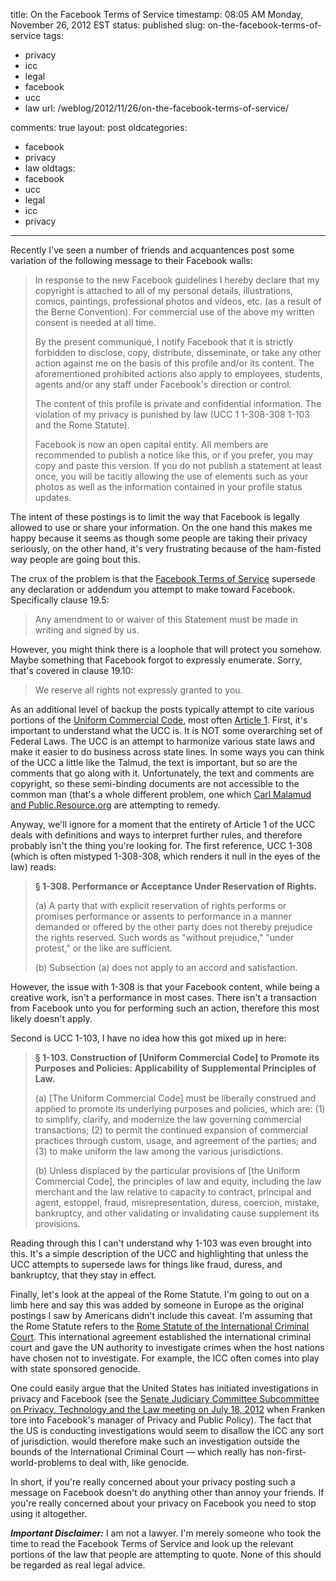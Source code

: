 title: On the Facebook Terms of Service
timestamp: 08:05 AM Monday, November 26, 2012 EST
status: published
slug: on-the-facebook-terms-of-service
tags:
- privacy
- icc
- legal
- facebook
- ucc
- law
url: /weblog/2012/11/26/on-the-facebook-terms-of-service/

comments: true
layout: post
oldcategories:
- facebook
- privacy
- law
oldtags:
- facebook
- ucc
- legal
- icc
- privacy

---

Recently I've seen a number of friends and acquantences post some variation of the following message to their Facebook walls:

> In response to the new Facebook guidelines I hereby declare that my copyright is attached to all of my personal details, illustrations, comics, paintings, professional photos and videos, etc. (as a result of the Berne Convention). For commercial use of the above my written consent is needed at all time.
>
>By the present communiqué, I notify Facebook that it is strictly forbidden to disclose, copy, distribute, disseminate, or take any other action against me on the basis of this profile and/or its content. The aforementioned prohibited actions also apply to employees, students, agents and/or any staff under Facebook's direction or control.
>
>The content of this profile is private and confidential information. The violation of my privacy is punished by law (UCC 1 1-308-308 1-103 and the Rome Statute).
>
>Facebook is now an open capital entity. All members are recommended to publish a notice like this, or if you prefer, you may copy and paste this version. If you do not publish a statement at least once, you will be tacitly allowing the use of elements such as your photos as well as the information contained in your profile status updates.

The intent of these postings is to limit the way that Facebook is legally allowed to use or share your information. On the one hand this makes me happy because it seems as though some people are taking their privacy seriously, on the other hand, it's very frustrating because of the ham-fisted way people are going bout this.

The crux of the problem is that the [Facebook Terms of Service](https://www.facebook.com/legal/terms) supersede any declaration or addendum you attempt to make toward Facebook. Specifically clause 19.5:

> Any amendment to or waiver of this Statement must be made in writing and signed by us.

However, you might think there is a loophole that will protect you somehow. Maybe something that Facebook forgot to expressly enumerate. Sorry, that's covered in clause 19.10:

> We reserve all rights not expressly granted to you.

As an additional level of backup the posts typically attempt to cite various portions of the [Uniform Commercial Code](http://en.wikipedia.org/wiki/Uniform_Commercial_Code), most often [Article 1](http://www.law.cornell.edu/ucc/1/article1.htm). First, it's important to understand what the UCC is. It is NOT some overarching set of Federal Laws. The UCC is an attempt to harmonize various state laws and make it easier to do business across state lines. In some ways you can think of the UCC a little like the Talmud, the text is important, but so are the comments that go along with it. Unfortunately, the text and comments are copyright, so these semi-binding documents are not accessible to the common man (that's a whole different problem, one which [Carl Malamud and Public.Resource.org](http://public.resource.org/) are attempting to remedy.

Anyway, we'll ignore for a moment that the entirety of Article 1 of the UCC deals with definitions and ways to interpret further rules, and therefore probably isn't the thing you're looking for. The first reference, UCC 1-308 (which is often mistyped 1-308-308, which renders it null in the eyes of the law) reads:

> **§ 1-308. Performance or Acceptance Under Reservation of Rights.**
>
> (a) A party that with explicit reservation of rights performs or promises performance or assents to performance in a manner demanded or offered by the other party does not thereby prejudice the rights reserved. Such words as "without prejudice," "under protest," or the like are sufficient.
>
> (b) Subsection (a) does not apply to an accord and satisfaction.

However, the issue with 1-308 is that your Facebook content, while being a creative work, isn't a performance in most cases. There isn't a transaction from Facebook unto you for performing such an action, therefore this most likely doesn't apply.

Second is UCC 1-103, I have no idea how this got mixed up in here:

> **§ 1-103. Construction of [Uniform Commercial Code] to Promote its Purposes and Policies: Applicability of Supplemental Principles of Law.**
>
> (a) [The Uniform Commercial Code] must be liberally construed and applied to promote its underlying purposes and policies, which are: (1) to simplify, clarify, and modernize the law governing commercial transactions; (2) to permit the continued expansion of commercial practices through custom, usage, and agreement of the parties; and (3) to make uniform the law among the various jurisdictions.
>
> (b) Unless displaced by the particular provisions of [the Uniform Commercial Code], the principles of law and equity, including the law merchant and the law relative to capacity to contract, principal and agent, estoppel, fraud, misrepresentation, duress, coercion, mistake, bankruptcy, and other validating or invalidating cause supplement its provisions.

Reading through this I can't understand why 1-103 was even brought into this. It's a simple description of the UCC and highlighting that unless the UCC attempts to supersede laws for things like fraud, duress, and bankruptcy, that they stay in effect.


Finally, let's look at the appeal of the Rome Statute. I'm going to out on a limb here and say this was added by someone in Europe as the original postings I saw by Americans didn't include this caveat. I'm assuming that the Rome Statute refers to the [Rome Statute of the International Criminal Court](http://en.wikipedia.org/wiki/Rome_Statute_of_the_International_Criminal_Court). This international agreement established the international criminal court and gave the UN authority to investigate crimes when the host nations have chosen not to investigate. For example, the ICC often comes into play with state sponsored genocide. 

One could easily argue that the United States has initiated investigations in privacy and Facebook (see the [Senate Judiciary Committee Subcommittee on Privacy, Technology and the Law meeting on July 18, 2012](http://www.judiciary.senate.gov/hearings/hearing.cfm?id=daba530c0e84f5186d785e4894e78220) when Franken tore into Facebook's manager of Privacy and Public Policy). The fact that the US is conducting investigations would seem to disallow the ICC any sort of jurisdiction. would therefore make such an investigation outside the bounds of the International Criminal Court &mdash; which really has non-first-world-problems to deal with, like genocide.

In short, if you're really concerned about your privacy posting such a message on Facebook doesn't do anything other than annoy your friends. If you're really concerned about your privacy on Facebook you need to stop using it altogether.

***Important Disclaimer:*** I am not a lawyer. I'm merely someone who took the time to read the Facebook Terms of Service and look up the relevant portions of the law that people are attempting to quote. None of this should be regarded as real legal advice.
